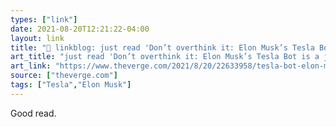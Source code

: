 ```yaml
---
types: ["link"]
date: 2021-08-20T12:21:22-04:00
layout: link
title: "🔗 linkblog: just read 'Don’t overthink it: Elon Musk’s Tesla Bot is a joke - The Verge'"
art_title: "just read 'Don’t overthink it: Elon Musk’s Tesla Bot is a joke - The Verge"
art_link: "https://www.theverge.com/2021/8/20/22633958/tesla-bot-elon-musk-ai-day"
source: ["theverge.com"]
tags: ["Tesla","Elon Musk"]
---
```

Good read.
